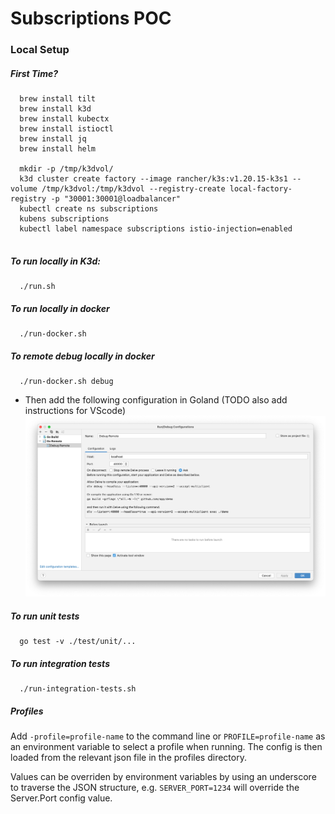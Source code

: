 # Subscriptions POC

### Local Setup

##### First Time?

```
  brew install tilt
  brew install k3d
  brew install kubectx 
  brew install istioctl
  brew install jq
  brew install helm
  
  mkdir -p /tmp/k3dvol/  
  k3d cluster create factory --image rancher/k3s:v1.20.15-k3s1 --volume /tmp/k3dvol:/tmp/k3dvol --registry-create local-factory-registry -p "30001:30001@loadbalancer"
  kubectl create ns subscriptions
  kubens subscriptions
  kubectl label namespace subscriptions istio-injection=enabled
  
```

##### To run locally in K3d:

```
  ./run.sh
```

##### To run locally in docker

```
  ./run-docker.sh
```

##### To remote debug locally in docker

```
  ./run-docker.sh debug
```
- Then add the following configuration in Goland (TODO also add instructions for VScode)
![img.png](img.png)

##### To run unit tests

```
  go test -v ./test/unit/...
```

##### To run integration tests

```
  ./run-integration-tests.sh
```

##### Profiles

Add `-profile=profile-name` to the command line or `PROFILE=profile-name` as an environment variable to select a profile when running.  The config is then loaded from the relevant json file in the profiles directory.

Values can be overriden by environment variables by using an underscore to traverse the JSON structure, e.g. `SERVER_PORT=1234` will override the Server.Port config value.
